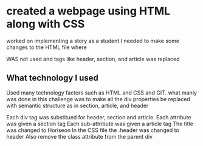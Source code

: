 # created a webpage using HTML along with CSS
worked on implementing a story
as a student I needed to make some changes to the HTML file where <div> WAS not used and tags like header, section, and article was replaced

## What technology I used
Used many technology factors such as HTML and CSS and GIT.
what manly was done in this challenge was to make all the div properties be replaced with semantic structure as in section, article, and header


Each div tag was substitued for header, section and article.
Each attribute was given a section tag 
Each sub-attribute was given a article tag
The title was changed to Horiseon
In the CSS file the .header was changed to header
Also remove the class attribute from the parent div

<link rel="stylesheet" href="./assets/css/style.css">




